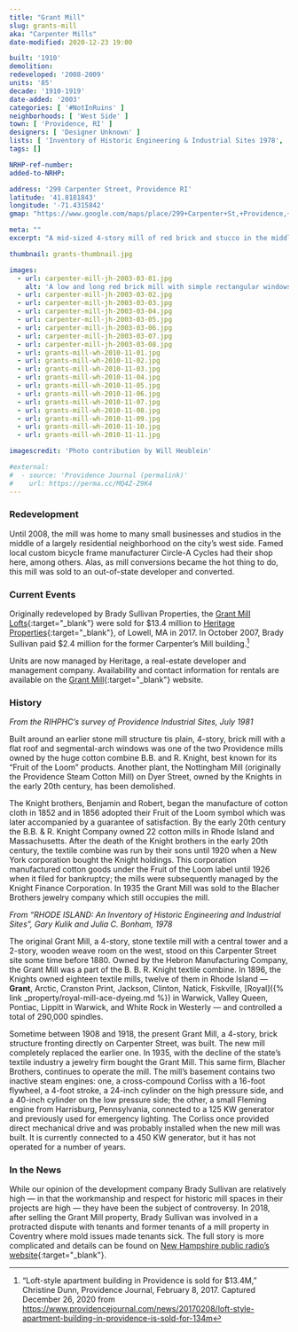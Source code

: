 ```yaml
---
title: "Grant Mill"
slug: grants-mill
aka: "Carpenter Mills"
date-modified: 2020-12-23 19:00

built: '1910'
demolition: 
redeveloped: '2008-2009'
units: '85'
decade: '1910-1919'
date-added: '2003'
categories: [ '#NotInRuins' ]
neighborhoods: [ 'West Side' ]
town: [ 'Providence, RI' ]
designers: [ 'Designer Unknown' ]
lists: [ 'Inventory of Historic Engineering & Industrial Sites 1978', 'Providence Industrial Sites 1981' ]
tags: []

NRHP-ref-number:
added-to-NRHP:

address: '299 Carpenter Street, Providence RI'
latitude: '41.8181843'
longitude: '-71.4315842'
gmap: "https://www.google.com/maps/place/299+Carpenter+St,+Providence,+RI+02909/@41.8181843,-71.4315842,17z/data=!3m1!4b1!4m5!3m4!1s0x89e44575fa569c25:0x108611f960c3880b!8m2!3d41.8181621!4d-71.4293798"

meta: ""
excerpt: "A mid-sized 4-story mill of red brick and stucco in the middle of a residential neighborhood became apartments in 2009"

thumbnail: grants-thumbnail.jpg

images:
  - url: carpenter-mill-jh-2003-03-01.jpg
    alt: 'A low and long red brick mill with simple rectangular windows, granite lintels, and one side of the property coated in stucco situated in a residential neighborhood of mainly multi-family working class apartment houses with a few single-family homes as well'
  - url: carpenter-mill-jh-2003-03-02.jpg
  - url: carpenter-mill-jh-2003-03-03.jpg
  - url: carpenter-mill-jh-2003-03-04.jpg
  - url: carpenter-mill-jh-2003-03-05.jpg
  - url: carpenter-mill-jh-2003-03-06.jpg
  - url: carpenter-mill-jh-2003-03-07.jpg
  - url: carpenter-mill-jh-2003-03-08.jpg
  - url: grants-mill-wh-2010-11-01.jpg
  - url: grants-mill-wh-2010-11-02.jpg
  - url: grants-mill-wh-2010-11-03.jpg
  - url: grants-mill-wh-2010-11-04.jpg
  - url: grants-mill-wh-2010-11-05.jpg
  - url: grants-mill-wh-2010-11-06.jpg
  - url: grants-mill-wh-2010-11-07.jpg
  - url: grants-mill-wh-2010-11-08.jpg
  - url: grants-mill-wh-2010-11-09.jpg
  - url: grants-mill-wh-2010-11-10.jpg
  - url: grants-mill-wh-2010-11-11.jpg

imagescredit: 'Photo contribution by Will Heublein'

#external:
#  - source: 'Providence Journal (permalink)'
#    url: https://perma.cc/MQ4Z-Z9K4
---
```


### Redevelopment

Until 2008, the mill was home to many small businesses and studios in the middle of a largely residential neighborhood on the city’s west side. Famed local custom bicycle frame manufacturer Circle-A Cycles had their shop here, among others. Alas, as mill conversions became the hot thing to do, this mill was sold to an out-of-state developer and converted. 


### Current Events

Originally redeveloped by Brady Sullivan Properties, the [Grant Mill Lofts](//www.grantmill.com){:target="_blank"} were sold for $13.4 million to [Heritage Properties](//www.heritageprop.net){:target="_blank"}, of Lowell, MA in 2017. In October 2007, Brady Sullivan paid $2.4 million for the former Carpenter’s Mill building.[^1]

Units are now managed by Heritage, a real-estate developer and management company. Availability and contact information for rentals are available on the [Grant Mill](//www.grantmill.com){:target="_blank"} website. 

[^1]: “Loft-style apartment building in Providence is sold for $13.4M,” Christine Dunn, Providence Journal, February 8, 2017. Captured December 26, 2020 from https://www.providencejournal.com/news/20170208/loft-style-apartment-building-in-providence-is-sold-for-134m


### History

_From the RIHPHC’s survey of Providence Industrial Sites, July 1981_

Built around an earlier stone mill structure tis plain, 4-story, brick mill with a flat roof and segmental-arch windows was one of the two Providence mills owned by the huge cotton combine B.B. and R. Knight, best known for its “Fruit of the Loom” products. Another plant, the Nottingham Mill (originally the Providence Steam Cotton Mill) on Dyer Street, owned by the Knights in the early 20th century, has been demolished. 

The Knight brothers, Benjamin and Robert, began the manufacture of cotton cloth in 1852 and in 1856 adopted their Fruit of the Loom symbol which was later accompanied by a guarantee of satisfaction. By the early 20th century the B.B. & R. Knight Company owned 22 cotton mills in Rhode Island and Massachusetts. After the death of the Knight brothers in the early 20th century, the textile combine was run by their sons until 1920 when a New York corporation bought the Knight holdings. This corporation manufactured cotton goods under the Fruit of the Loom label until 1926 when it filed for bankruptcy; the mills were subsequently managed by the Knight Finance Corporation. In 1935 the Grant Mill was sold to the Blacher Brothers jewelry company which still occupies the mill. 

_From “RHODE ISLAND: An Inventory of Historic Engineering and Industrial Sites”, Gary Kulik and Julia C. Bonham, 1978_

The original Grant Mill, a 4-story, stone textile mill with a central tower and a 2-story, wooden weave room on the west, stood on this Carpenter Street site some time before 1880. Owned by the Hebron Manufacturing Company, the Grant Mill was a part of the B. B. R. Knight textile combine. In 1896, the Knights owned eighteen textile mills, twelve of them in Rhode Island — **Grant**, Arctic, Cranston Print, Jackson, Clinton, Natick, Fiskville, [Royal]({% link _property/royal-mill-ace-dyeing.md %}) in Warwick, Valley Queen, Pontiac, Lippitt in Warwick, and White Rock in Westerly — and controlled a total of 290,000 spindles. 

Sometime between 1908 and 1918, the present Grant Mill, a 4-story, brick structure fronting directly on Carpenter Street, was built. The new mill completely replaced the earlier one. In 1935, with the decline of the state’s textile industry a jewelry firm bought the Grant Mill. This same firm, Blacher Brothers, continues to operate the mill. The mill’s basement contains two inactive steam engines: one, a cross-compound Corliss with a 16-foot flywheel, a 4-foot stroke, a 24-inch cylinder on the high pressure side, and a 40-inch cylinder on the low pressure side; the other, a small Fleming engine from Harrisburg, Pennsylvania, connected to a 125 KW generator and previously used for emergency lighting. The Corliss once provided direct mechanical drive and was probably installed when the new mill was built. It is currently connected to a 450 KW generator, but it has not operated for a number of years.


### In the News

While our opinion of the development company Brady Sullivan are relatively high — in that the workmanship and respect for historic mill spaces in their projects are high — they have been the subject of controversy. In 2018, after selling the Grant Mill property, Brady Sullivan was involved in a protracted dispute with tenants and former tenants of a mill property in Coventry where mold issues made tenants sick. The full story is more complicated and details can be found on [New Hampshire public radio’s website](//www.nhpr.org/post/accusations-against-brady-sullivan-spread-multiple-ri-properties#stream/0){:target="_blank"}.  

